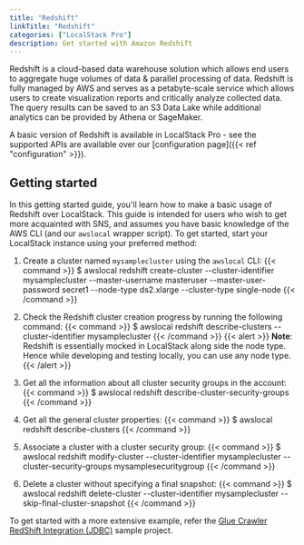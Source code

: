```yaml
---
title: "Redshift"
linkTitle: "Redshift"
categories: ["LocalStack Pro"]
description: Get started with Amazon Redshift
---
```


Redshift is a cloud-based data warehouse solution which allows end users to aggregate huge volumes of data & parallel processing of data. Redshift is fully managed by AWS and serves as a petabyte-scale service which allows users to create visualization reports and critically analyze collected data. The query results can be saved to an S3 Data Lake while additional analytics can be provided by Athena or SageMaker.

A basic version of Redshift is available in LocalStack Pro - see the supported APIs are available over our [configuration page]({{< ref "configuration" >}}).

## Getting started

In this getting started guide, you'll learn how to make a basic usage of Redshift over LocalStack. This guide is intended for users who wish to get more acquainted with SNS, and assumes you have basic knowledge of the AWS CLI (and our `awslocal` wrapper script). To get started, start your LocalStack instance using your preferred method:

1. Create a cluster named `mysamplecluster` using the `awslocal` CLI:
   {{< command >}}
   $ awslocal redshift create-cluster --cluster-identifier mysamplecluster --master-username masteruser --master-user-password secret1 --node-type ds2.xlarge --cluster-type single-node
   {{< /command >}}

2. Check the Redshift cluster creation progress by running the following command:
   {{< command >}}
   $ awslocal redshift describe-clusters --cluster-identifier mysamplecluster
   {{< /command >}}
   {{< alert >}}
   **Note**: Redshift is essentially mocked in LocalStack along side the node type. Hence while developing and testing locally, you can use any node type.
   {{< /alert >}}

3. Get all the information about all cluster security groups in the account:
   {{< command >}}
   $ awslocal redshift describe-cluster-security-groups
   {{< /command >}}

4. Get all the general cluster properties: 
   {{< command >}}
   $ awslocal redshift describe-clusters
   {{< /command >}}

5. Associate a cluster with a cluster security group:
   {{< command >}}
   $ awslocal redshift modify-cluster --cluster-identifier mysamplecluster --cluster-security-groups mysamplesecuritygroup
   {{< /command >}}

6. Delete a cluster without specifying a final snapshot:
   {{< command >}}
   $ awslocal redshift delete-cluster --cluster-identifier mysamplecluster --skip-final-cluster-snapshot
   {{< /command >}}

To get started with a more extensive example, refer the [Glue Crawler RedShift Integration (JDBC)](https://github.com/localstack/localstack-pro-samples/tree/master/glue-redshift-crawler) sample project.